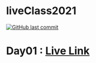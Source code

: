 # liveClass2021 
[![GitHub last commit](https://img.shields.io/github/last-commit/rifatabrarjowad/liveClass2021)](https://github.com/rifatabrarjowad/liveClass2021/commits/main)
<h1>Day01 : <a target="_blank"  href="https://rifatabrarjowad.github.io/liveClass2021/day01/index.html">Live Link</a>  </h1>
